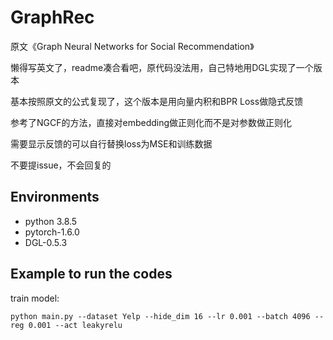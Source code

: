 # GraphRec

原文《Graph Neural Networks for Social Recommendation》

懒得写英文了，readme凑合看吧，原代码没法用，自己特地用DGL实现了一个版本

基本按照原文的公式复现了，这个版本是用向量内积和BPR Loss做隐式反馈

参考了NGCF的方法，直接对embedding做正则化而不是对参数做正则化

需要显示反馈的可以自行替换loss为MSE和训练数据

不要提issue，不会回复的


## Environments

- python 3.8.5
- pytorch-1.6.0
- DGL-0.5.3

## Example to run the codes		

train model:

```
python main.py --dataset Yelp --hide_dim 16 --lr 0.001 --batch 4096 --reg 0.001 --act leakyrelu
```


